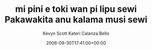 ---
title: 'mi pini e toki wan pi lipu sewi Pakawakita anu kalama musi sewi'
posts: 13
hash: 't550'
author: 'Kevyn Scott Kateri Calanza Bello'
date: 2006-09-30T17:41:00+00:00
sources:
  - http://forums.tokipona.org/viewtopic.php%3Ft=550.html
---